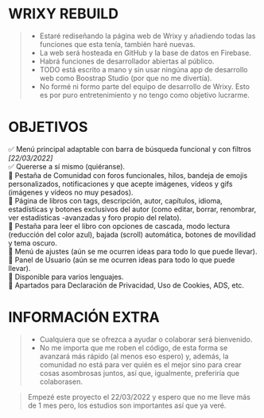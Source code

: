 # WRIXY REBUILD

> - Estaré rediseñando la página web de Wrixy y añadiendo todas las funciones que esta tenía, también haré nuevas.
> - La web será hosteada en GitHub y la base de datos en Firebase.
> - Habrá funciones de desarrollador abiertas al público.
> - TODO está escrito a mano y sin usar ningúna app de desarrollo web como Boostrap Studio (por que no me divertía).
> - No formé ni formo parte del equipo de desarrollo de Wrixy. Esto es por puro entretenimiento y no tengo como objetivo lucrarme.

# OBJETIVOS

✅ Menú principal adaptable con barra de búsqueda funcional y con filtros *[22/03/2022]* <br/>
✅ Quererse a sí mismo (quiéranse).<br/>
🔲 Pestaña de Comunidad con foros funcionales, hilos, bandeja de emojis personalizados, notificaciones y que acepte imágenes, vídeos y gifs (imágenes y vídeos no muy pesados).<br/>
🔲 Página de libros con tags, descripción, autor, capítulos, idioma, estadísticas y botones exclusivos del autor (como editar, borrar, renombrar, ver estadísticas -avanzadas y foro propio del relato).<br/>
🔲 Pestaña para leer el libro con opciones de cascada, modo lectura (reducción del color azul), bajada (scroll) automática, botones de movilidad y tema oscuro.<br/>
🔲 Menú de ajustes (aún se me ocurren ideas para todo lo que puede llevar).<br/>
🔲 Panel de Usuario (aún se me ocurren ideas para todo lo que puede llevar).<br/>
🔲 Disponible para varios lenguajes.<br/>
🔲 Apartados para Declaración de Privacidad, Uso de Cookies, ADS, etc.

# INFORMACIÓN EXTRA

> - Cualquiera que se ofrezca a ayudar o colaborar será bienvenido.
> - No me importa que me roben el código, de esta forma se avanzará más rápido (al menos eso espero) y, además, la comunidad no está para ver quién es el mejor sino para crear cosas asombrosas juntos, así que, igualmente, preferiría que colaborasen.

> Empezé este proyecto el 22/03/2022 y espero que no me lleve más de 1 mes pero, los estudios son importantes así que ya veré.
